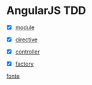 # AngularJS TDD

 * [X] [module](http://jsfiddle.net/kFLuV/1/)
 * [X] [directive](http://jsfiddle.net/Fh3V7/)
 * [X] [controller](http://jsfiddle.net/ntFKL/)
 * [X] [factory](http://jsfiddle.net/B72tr/)


[fonte](http://www.slideshare.net/iquark/tdd-basics-with-angular-and-jasmine)
